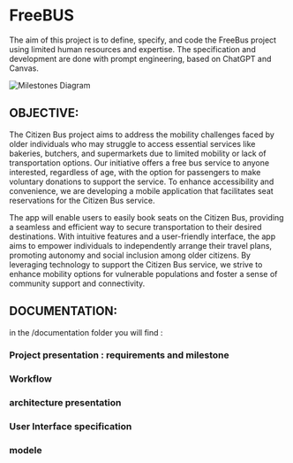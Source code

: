 # FreeBUS
 
The aim of this project is to define, specify, and code the FreeBus project using limited human resources and expertise. The specification and development are done with prompt engineering, based on ChatGPT and Canvas.



![Milestones Diagram](https://nathabee.de/freebus/freebusUserRole.png)  



## OBJECTIVE:

The Citizen Bus project aims to address the mobility challenges faced by older individuals who may struggle to access essential services like bakeries, butchers, and supermarkets due to limited mobility or lack of transportation options. Our initiative offers a free bus service to anyone interested, regardless of age, with the option for passengers to make voluntary donations to support the service. To enhance accessibility and convenience, we are developing a mobile application that facilitates seat reservations for the Citizen Bus service.

The app will enable users to easily book seats on the Citizen Bus, providing a seamless and efficient way to secure transportation to their desired destinations. With intuitive features and a user-friendly interface, the app aims to empower individuals to independently arrange their travel plans, promoting autonomy and social inclusion among older citizens. By leveraging technology to support the Citizen Bus service, we strive to enhance mobility options for vulnerable populations and foster a sense of community support and connectivity.


## DOCUMENTATION:

in the /documentation folder you will find :
### Project presentation : requirements and milestone
### Workflow
### architecture presentation 
### User Interface specification
### modele